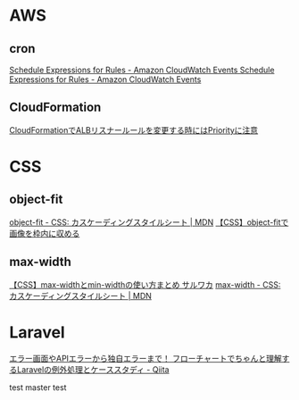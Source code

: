 # AWS
## cron
[Schedule Expressions for Rules - Amazon CloudWatch Events Schedule Expressions for Rules - Amazon CloudWatch Events](https://docs.aws.amazon.com/AmazonCloudWatch/latest/events/ScheduledEvents.html)

## CloudFormation
[CloudFormationでALBリスナールールを変更する時にはPriorityに注意](https://morioh.com/p/ce91cf03f521)


# CSS
## object-fit
[object-fit - CSS: カスケーディングスタイルシート | MDN](https://developer.mozilla.org/ja/docs/Web/CSS/object-fit)
[【CSS】object-fitで画像を枠内に収める](https://codeisle.info/blog/209/)

## max-width
[【CSS】max-widthとmin-widthの使い方まとめ サルワカ](https://saruwakakun.com/html-css/basic/max-min-width)
[max-width - CSS: カスケーディングスタイルシート | MDN](https://developer.mozilla.org/ja/docs/Web/CSS/max-width)


# Laravel
[エラー画面やAPIエラーから独自エラーまで！ フローチャートでちゃんと理解するLaravelの例外処理とケーススタディ - Qiita](https://qiita.com/kd9951/items/b1bccc4666976ec90dcc)

test
master
test
